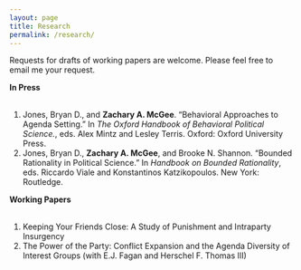 ```yaml
---
layout: page
title: Research
permalink: /research/
---
```

Requests for drafts of working papers are welcome. Please feel free to email me your request.

**In Press** <br><br>
1. Jones, Bryan D., and **Zachary A. McGee**. “Behavioral Approaches to Agenda Setting.” In *The Oxford Handbook of Behavioral Political Science.*, eds. Alex Mintz and Lesley Terris. Oxford: Oxford University Press.
2. Jones, Bryan D., **Zachary A. McGee**, and Brooke N. Shannon. “Bounded Rationality in Political Science.” In *Handbook on Bounded Rationality*, eds. Riccardo Viale and Konstantinos Katzikopoulos. New York: Routledge.

**Working Papers** <br><br>
1. Keeping Your Friends Close: A Study of Punishment and Intraparty Insurgency <br>
2. The Power of the Party: Conflict Expansion and the Agenda Diversity of Interest Groups (with E.J. Fagan and Herschel F. Thomas III)
